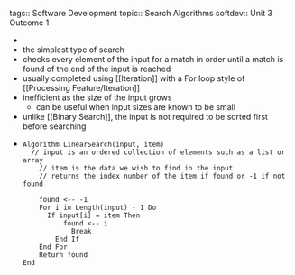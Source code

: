 tags:: Software Development
topic:: Search Algorithms
softdev:: Unit 3 Outcome 1

-
- the simplest type of search
- checks every element of the input for a match in order until a match is found of the end of the input is reached
- usually completed using [[Iteration]] with a For loop style of [[Processing Feature/Iteration]]
- inefficient as the size of the input grows
	- can be useful when input sizes are known to be small
- unlike [[Binary Search]], the input is not required to be sorted first before searching
- ```
  Algorithm LinearSearch(input, item)
  	// input is an ordered collection of elements such as a list or array
      // item is the data we wish to find in the input
      // returns the index number of the item if found or -1 if not found
      
      found <-- -1
      For i in Length(input) - 1 Do
      	If input[i] = item Then
          	found <-- i
              Break
          End If
      End For
      Return found
  End
  ```